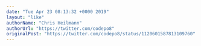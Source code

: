 ```yaml
---
date: "Tue Apr 23 08:13:32 +0000 2019"
layout: "like"
authorName: "Chris Heilmann"
authorUrl: "https://twitter.com/codepo8"
originalPost: "https://twitter.com/codepo8/status/1120601587813109760"
---
```

